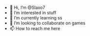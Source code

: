 - 👋 Hi, I’m @Slaxo7
- 👀 I’m interested in stuff
- 🌱 I’m currently learning ss
- 💞️ I’m looking to collaborate on games
- 📫 How to reach me here

<!---
Slaxo7/Slaxo7 is a ✨ special ✨ repository because its `README.md` (this file) appears on your GitHub profile.
You can click the Preview link to take a look at your changes.
--->
